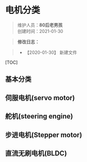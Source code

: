 # 电机分类
>维护人员：**80后老男孩**  
>创建时间：2021-01-30  

> **修改日志：**

> - 【2020-01-30】  新建文件

[TOC]



## 基本分类



## 伺服电机(servo motor)



## 舵机(steering engine)



## 步进电机(Stepper motor)



## 直流无刷电机(BLDC)








